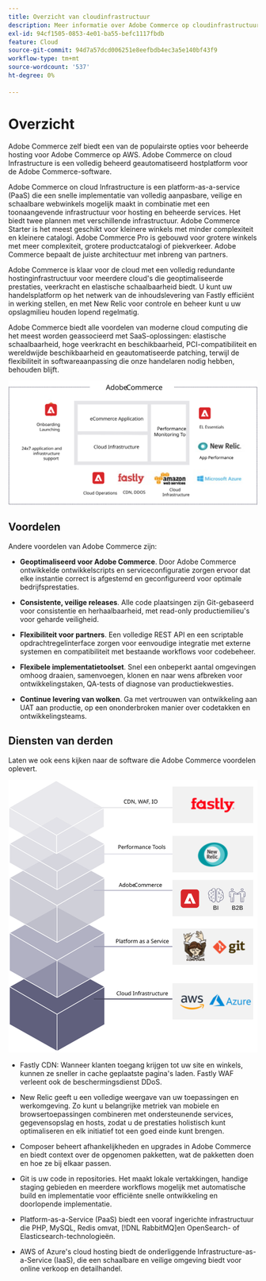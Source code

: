```yaml
---
title: Overzicht van cloudinfrastructuur
description: Meer informatie over Adobe Commerce op cloudinfrastructuur.
exl-id: 94cf1505-0853-4e01-ba55-befc1117fbdb
feature: Cloud
source-git-commit: 94d7a57dcd006251e8eefbdb4ec3a5e140bf43f9
workflow-type: tm+mt
source-wordcount: '537'
ht-degree: 0%

---
```


# Overzicht

Adobe Commerce zelf biedt een van de populairste opties voor beheerde hosting voor Adobe Commerce op AWS. Adobe Commerce on cloud Infrastructure is een volledig beheerd geautomatiseerd hostplatform voor de Adobe Commerce-software.

Adobe Commerce on cloud Infrastructure is een platform-as-a-service (PaaS) die een snelle implementatie van volledig aanpasbare, veilige en schaalbare webwinkels mogelijk maakt in combinatie met een toonaangevende infrastructuur voor hosting en beheerde services. Het biedt twee plannen met verschillende infrastructuur. Adobe Commerce Starter is het meest geschikt voor kleinere winkels met minder complexiteit en kleinere catalogi. Adobe Commerce Pro is gebouwd voor grotere winkels met meer complexiteit, grotere productcatalogi of piekverkeer. Adobe Commerce bepaalt de juiste architectuur met inbreng van partners.

Adobe Commerce is klaar voor de cloud met een volledig redundante hostinginfrastructuur voor meerdere cloud&#39;s die geoptimaliseerde prestaties, veerkracht en elastische schaalbaarheid biedt. U kunt uw handelsplatform op het netwerk van de inhoudslevering van Fastly efficiënt in werking stellen, en met New Relic voor controle en beheer kunt u uw opslagmilieu houden lopend regelmatig.

Adobe Commerce biedt alle voordelen van moderne cloud computing die het meest worden geassocieerd met SaaS-oplossingen: elastische schaalbaarheid, hoge veerkracht en beschikbaarheid, PCI-compatibiliteit en wereldwijde beschikbaarheid en geautomatiseerde patching, terwijl de flexibiliteit in softwareaanpassing die onze handelaren nodig hebben, behouden blijft.

![Diagram met architecturale elementen van Adobe Commerce op cloudinfrastructuur](../../../assets/playbooks/adobe-commerce-cloud-infrastructure.svg)

## Voordelen

Andere voordelen van Adobe Commerce zijn:

- **Geoptimaliseerd voor Adobe Commerce**. Door Adobe Commerce ontwikkelde ontwikkelscripts en serviceconfiguratie zorgen ervoor dat elke instantie correct is afgestemd en geconfigureerd voor optimale bedrijfsprestaties.

- **Consistente, veilige releases**. Alle code plaatsingen zijn Git-gebaseerd voor consistentie en herhaalbaarheid, met read-only productiemilieu&#39;s voor geharde veiligheid.

- **Flexibiliteit voor partners**. Een volledige REST API en een scriptable opdrachtregelinterface zorgen voor eenvoudige integratie met externe systemen en compatibiliteit met bestaande workflows voor codebeheer.

- **Flexibele implementatietoolset**. Snel een onbeperkt aantal omgevingen omhoog draaien, samenvoegen, klonen en naar wens afbreken voor ontwikkelingstaken, QA-tests of diagnose van productiekwesties.

- **Continue levering van wolken**. Ga met vertrouwen van ontwikkeling aan UAT aan productie, op een ononderbroken manier over codetakken en ontwikkelingsteams.

## Diensten van derden

Laten we ook eens kijken naar de software die Adobe Commerce voordelen oplevert.

![Diagram van Adobe Commerce op de technologiestapel voor cloudinfrastructuur](../../../assets/playbooks/cloud-tech-stack.svg)

- Fastly CDN: Wanneer klanten toegang krijgen tot uw site en winkels, kunnen ze sneller in cache geplaatste pagina&#39;s laden. Fastly WAF verleent ook de beschermingsdienst DDoS.

- New Relic geeft u een volledige weergave van uw toepassingen en werkomgeving. Zo kunt u belangrijke metriek van mobiele en browsertoepassingen combineren met ondersteunende services, gegevensopslag en hosts, zodat u de prestaties holistisch kunt optimaliseren en elk initiatief tot een goed einde kunt brengen.

- Composer beheert afhankelijkheden en upgrades in Adobe Commerce en biedt context over de opgenomen pakketten, wat de pakketten doen en hoe ze bij elkaar passen.

- Git is uw code in repositories. Het maakt lokale vertakkingen, handige staging gebieden en meerdere workflows mogelijk met automatische build en implementatie voor efficiënte snelle ontwikkeling en doorlopende implementatie.

- Platform-as-a-Service (PaaS) biedt een vooraf ingerichte infrastructuur die PHP, MySQL, Redis omvat, [!DNL RabbitMQ]en OpenSearch- of Elasticsearch-technologieën.

- AWS of Azure&#39;s cloud hosting biedt de onderliggende Infrastructure-as-a-Service (IaaS), die een schaalbare en veilige omgeving biedt voor online verkoop en detailhandel.
